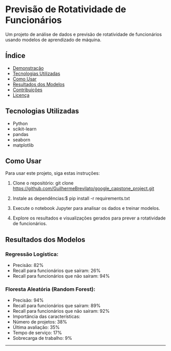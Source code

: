 # Previsão de Rotatividade de Funcionários


Um projeto de análise de dados e previsão de rotatividade de funcionários usando modelos de aprendizado de máquina.

## Índice

- [Demonstração](#demonstração)
- [Tecnologias Utilizadas](#tecnologias-utilizadas)
- [Como Usar](#como-usar)
- [Resultados dos Modelos](#resultados-dos-modelos)
- [Contribuições](#contribuições)
- [Licença](#licença)

## Tecnologias Utilizadas

- Python
- scikit-learn
- pandas
- seaborn
- matplotlib

## Como Usar

Para usar este projeto, siga estas instruções:

1. Clone o repositório: git clone https://github.com/GuilhermeBrevilato/google_capstone_project.git

2. Instale as dependências:$ pip install -r requirements.txt

3. Execute o notebook Jupyter para analisar os dados e treinar modelos.

4. Explore os resultados e visualizações gerados para prever a rotatividade de funcionários.

## Resultados dos Modelos

### Regressão Logística:

- Precisão: 82%
- Recall para funcionários que saíram: 26%
- Recall para funcionários que não saíram: 94%

### Floresta Aleatória (Random Forest):

- Precisão: 94%
- Recall para funcionários que saíram: 89%
- Recall para funcionários que não saíram: 92%
- Importância das características:
- Número de projetos: 38%
- Última avaliação: 35%
- Tempo de serviço: 17%
- Sobrecarga de trabalho: 9%


---


